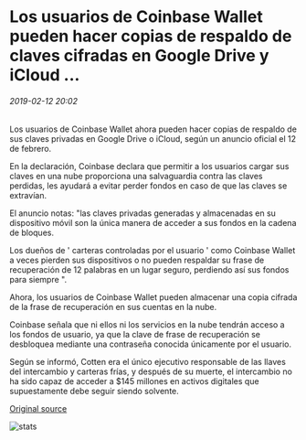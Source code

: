 # Los usuarios de Coinbase Wallet pueden hacer copias de respaldo de claves cifradas en Google Drive y iCloud ...

###### 2019-02-12 20:02

Los usuarios de Coinbase Wallet ahora pueden hacer copias de respaldo de sus claves privadas en Google Drive o iCloud, según un anuncio oficial el 12 de febrero.

En la declaración, Coinbase declara que permitir a los usuarios cargar sus claves en una nube proporciona una salvaguardia contra las claves perdidas, les ayudará a evitar perder fondos en caso de que las claves se extravían.

El anuncio notas: "las claves privadas generadas y almacenadas en su dispositivo móvil son la única manera de acceder a sus fondos en la cadena de bloques.

Los dueños de ' carteras controladas por el usuario ' como Coinbase Wallet a veces pierden sus dispositivos o no pueden respaldar su frase de recuperación de 12 palabras en un lugar seguro, perdiendo así sus fondos para siempre ".

Ahora, los usuarios de Coinbase Wallet pueden almacenar una copia cifrada de la frase de recuperación en sus cuentas en la nube.

Coinbase señala que ni ellos ni los servicios en la nube tendrán acceso a los fondos de usuario, ya que la clave de frase de recuperación se desbloquea mediante una contraseña conocida únicamente por el usuario.

Según se informó, Cotten era el único ejecutivo responsable de las llaves del intercambio y carteras frías, y después de su muerte, el intercambio no ha sido capaz de acceder a $145 millones en activos digitales que supuestamente debe seguir siendo solvente.

[Original source](https://cointelegraph.com/news/coinbase-wallet-users-can-back-up-encrypted-keys-on-google-drive-and-icloud)

![stats](https://c.statcounter.com/11760860/0/a89fa40b/1/ "stats")